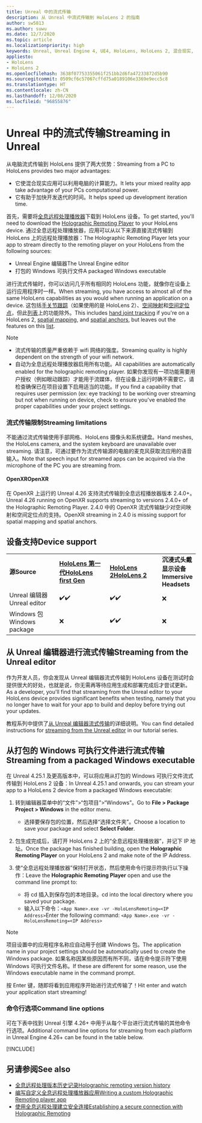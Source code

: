 ```yaml
---
title: Unreal 中的流式传输
description: 从 Unreal 中流式传输到 HoloLens 2 的指南
author: sw5813
ms.author: suwu
ms.date: 12/7/2020
ms.topic: article
ms.localizationpriority: high
keywords: Unreal, Unreal Engine 4, UE4, HoloLens, HoloLens 2, 混合现实, 流式传输, 电脑, 全息应用远程处理, 全息远程处理播放器, 文档, 混合现实头戴显示设备, windows 混合现实头戴显示设备, 虚拟现实头戴显示设备
appliesto:
- HoloLens
- HoloLens 2
ms.openlocfilehash: 3638f07753355061f251bb2d6fa47233872d5b90
ms.sourcegitcommit: 0509cf6c57067cffd75a0189106e3369e9ecc5c8
ms.translationtype: HT
ms.contentlocale: zh-CN
ms.lasthandoff: 12/08/2020
ms.locfileid: "96855876"
---
```

# <a name="streaming-in-unreal"></a><span data-ttu-id="2c9f4-104">Unreal 中的流式传输</span><span class="sxs-lookup"><span data-stu-id="2c9f4-104">Streaming in Unreal</span></span>

<span data-ttu-id="2c9f4-105">从电脑流式传输到 HoloLens 提供了两大优势：</span><span class="sxs-lookup"><span data-stu-id="2c9f4-105">Streaming from a PC to HoloLens provides two major advantages:</span></span> 
* <span data-ttu-id="2c9f4-106">它使混合现实应用可以利用电脑的计算能力。</span><span class="sxs-lookup"><span data-stu-id="2c9f4-106">It lets your mixed reality app take advantage of your PCs computational power.</span></span> 
* <span data-ttu-id="2c9f4-107">它有助于加快开发迭代的时间。</span><span class="sxs-lookup"><span data-stu-id="2c9f4-107">It helps speed up development iteration time.</span></span> 

<span data-ttu-id="2c9f4-108">首先，需要将[全息远程处理播放器](../platform-capabilities-and-apis/holographic-remoting-player.md)下载到 HoloLens 设备。</span><span class="sxs-lookup"><span data-stu-id="2c9f4-108">To get started, you'll need to download the [Holographic Remoting Player](../platform-capabilities-and-apis/holographic-remoting-player.md) to your HoloLens device.</span></span> <span data-ttu-id="2c9f4-109">通过全息远程处理播放器，应用可以从以下来源直接流式传输到 HoloLens 上的远程处理播放器：</span><span class="sxs-lookup"><span data-stu-id="2c9f4-109">The Holographic Remoting Player lets your app to stream  directly to the remoting player on your HoloLens from the following sources:</span></span>

* <span data-ttu-id="2c9f4-110">Unreal Engine 编辑器</span><span class="sxs-lookup"><span data-stu-id="2c9f4-110">The Unreal Engine editor</span></span>
* <span data-ttu-id="2c9f4-111">打包的 Windows 可执行文件</span><span class="sxs-lookup"><span data-stu-id="2c9f4-111">A packaged Windows executable</span></span> 

<span data-ttu-id="2c9f4-112">进行流式传输时，你可以访问几乎所有相同的 HoloLens 功能，就像你在设备上运行应用程序时一样。</span><span class="sxs-lookup"><span data-stu-id="2c9f4-112">When streaming, you have access to almost all of the same HoloLens capabilities as you would when running an application on a device.</span></span> <span data-ttu-id="2c9f4-113">这包括[手关节跟踪](unreal-hand-tracking.md)（如果使用的是 HoloLens 2）、[空间映射](unreal-spatial-mapping.md)和[空间定位点](unreal-spatial-anchors.md)，但此[列表](../platform-capabilities-and-apis/holographic-remoting-troubleshooting.md)上的功能除外。</span><span class="sxs-lookup"><span data-stu-id="2c9f4-113">This includes [hand joint tracking](unreal-hand-tracking.md) if you're on a HoloLens 2, [spatial mapping](unreal-spatial-mapping.md), and [spatial anchors](unreal-spatial-anchors.md), but leaves out the features on this [list](../platform-capabilities-and-apis/holographic-remoting-troubleshooting.md).</span></span> 

> [!NOTE]
> * <span data-ttu-id="2c9f4-114">流式传输的质量严重依赖于 wifi 网络的强度。</span><span class="sxs-lookup"><span data-stu-id="2c9f4-114">Streaming quality is highly dependent on the strength of your wifi network.</span></span>
> * <span data-ttu-id="2c9f4-115">自动为全息远程处理播放器启用所有功能。</span><span class="sxs-lookup"><span data-stu-id="2c9f4-115">All capabilities are automatically enabled for the holographic remoting player.</span></span> <span data-ttu-id="2c9f4-116">如果你发现有一项功能需要用户授权（例如眼动跟踪）才能用于流媒体，但在设备上运行时确不需要它，请检查确保已在项目设置下启用适当的功能。</span><span class="sxs-lookup"><span data-stu-id="2c9f4-116">If you find a capability that requires user permission (ex: eye tracking) to be working over streaming but not when running on device, check to ensure you've enabled the proper capabilities under your project settings.</span></span>

### <a name="streaming-limitations"></a><span data-ttu-id="2c9f4-117">流式传输限制</span><span class="sxs-lookup"><span data-stu-id="2c9f4-117">Streaming limitations</span></span>

<span data-ttu-id="2c9f4-118">不能通过流式传输使用手部网格、HoloLens 摄像头和系统键盘。</span><span class="sxs-lookup"><span data-stu-id="2c9f4-118">Hand meshes, the HoloLens camera, and the system keyboard are unavailable over streaming.</span></span> <span data-ttu-id="2c9f4-119">请注意，可通过要作为流式传输源的电脑的麦克风获取流应用的语音输入。</span><span class="sxs-lookup"><span data-stu-id="2c9f4-119">Note that speech input for streamed apps can be acquired via the microphone of the PC you are streaming from.</span></span>

#### <a name="openxr"></a><span data-ttu-id="2c9f4-120">OpenXR</span><span class="sxs-lookup"><span data-stu-id="2c9f4-120">OpenXR</span></span>

<span data-ttu-id="2c9f4-121">在 OpenXR 上运行的 Unreal 4.26 支持流式传输到全息远程播放器版本 2.4.0+。</span><span class="sxs-lookup"><span data-stu-id="2c9f4-121">Unreal 4.26 running on OpenXR supports streaming to versions 2.4.0+ of the Holographic Remoting Player.</span></span> <span data-ttu-id="2c9f4-122">2\.4.0 中的 OpenXR 流式传输缺少对空间映射和空间定位点的支持。</span><span class="sxs-lookup"><span data-stu-id="2c9f4-122">OpenXR streaming in 2.4.0 is missing support for spatial mapping and spatial anchors.</span></span> 

## <a name="device-support"></a><span data-ttu-id="2c9f4-123">设备支持</span><span class="sxs-lookup"><span data-stu-id="2c9f4-123">Device support</span></span>

<table>
    <colgroup>
    <col width="33%" />
    <col width="33%" />
    <col width="33%" />
    </colgroup>
    <tr>
        <td><span data-ttu-id="2c9f4-124"><strong>源</strong></span><span class="sxs-lookup"><span data-stu-id="2c9f4-124"><strong>Source</strong></span></span></td>
        <td><span data-ttu-id="2c9f4-125"><a href="https://docs.microsoft.com/hololens/hololens1-hardware"><strong>HoloLens 第一代</strong></a></span><span class="sxs-lookup"><span data-stu-id="2c9f4-125"><a href="https://docs.microsoft.com/hololens/hololens1-hardware"><strong>HoloLens first Gen</strong></a></span></span></td>
        <td><span data-ttu-id="2c9f4-126"><a href="https://www.microsoft.com/hololens/hardware"><strong>HoloLens 2</strong></a></span><span class="sxs-lookup"><span data-stu-id="2c9f4-126"><a href="https://www.microsoft.com/hololens/hardware"><strong>HoloLens 2</strong></a></span></span></td>
        <td><span data-ttu-id="2c9f4-127"><strong>沉浸式头戴显示设备</strong></span><span class="sxs-lookup"><span data-stu-id="2c9f4-127"><strong>Immersive Headsets</strong></span></span></td>
    </tr>
     <tr>
        <td><span data-ttu-id="2c9f4-128">Unreal 编辑器</span><span class="sxs-lookup"><span data-stu-id="2c9f4-128">Unreal editor</span></span></td>
        <td><span data-ttu-id="2c9f4-129">✔️</span><span class="sxs-lookup"><span data-stu-id="2c9f4-129">✔️</span></span></td>
        <td><span data-ttu-id="2c9f4-130">✔️</span><span class="sxs-lookup"><span data-stu-id="2c9f4-130">✔️</span></span></td>
        <td>❌</td>
    </tr>
    <tr>
        <td><span data-ttu-id="2c9f4-131">Windows 包</span><span class="sxs-lookup"><span data-stu-id="2c9f4-131">Windows package</span></span></td>
        <td>❌</td>
        <td><span data-ttu-id="2c9f4-132">✔️</span><span class="sxs-lookup"><span data-stu-id="2c9f4-132">✔️</span></span></td>
        <td>❌</td>
    </tr>

</table>

## <a name="streaming-from-the-unreal-editor"></a><span data-ttu-id="2c9f4-133">从 Unreal 编辑器进行流式传输</span><span class="sxs-lookup"><span data-stu-id="2c9f4-133">Streaming from the Unreal editor</span></span>

<span data-ttu-id="2c9f4-134">作为开发人员，你会发现从 Unreal 编辑器流式传输到 HoloLens 设备在测试时会提供很大的好处，也就是说，你无需再等待应用生成和部署完成后才尝试更新。</span><span class="sxs-lookup"><span data-stu-id="2c9f4-134">As a developer, you'll find that streaming from the Unreal editor to your HoloLens device provides significant benefits when testing, namely that you no longer have to wait for your app to build and deploy before trying out your updates.</span></span>

<span data-ttu-id="2c9f4-135">教程系列中提供了[从 Unreal 编辑器流式传输](tutorials/unreal-uxt-ch6.md#device-only-streaming)的详细说明。</span><span class="sxs-lookup"><span data-stu-id="2c9f4-135">You can find detailed instructions for [streaming from the Unreal editor](tutorials/unreal-uxt-ch6.md#device-only-streaming) in our tutorial series.</span></span>

## <a name="streaming-from-a-packaged-windows-executable"></a><span data-ttu-id="2c9f4-136">从打包的 Windows 可执行文件进行流式传输</span><span class="sxs-lookup"><span data-stu-id="2c9f4-136">Streaming from a packaged Windows executable</span></span>

<span data-ttu-id="2c9f4-137">在 Unreal 4.25.1 及更高版本中，可以将应用从打包的 Windows 可执行文件流式传输到 HoloLens 2 设备：</span><span class="sxs-lookup"><span data-stu-id="2c9f4-137">In Unreal 4.25.1 and onwards, you can stream your app to a HoloLens 2 device from a packaged Windows executable:</span></span> 

1. <span data-ttu-id="2c9f4-138">转到编辑器菜单中的“文件”>“包项目”>“Windows”。</span><span class="sxs-lookup"><span data-stu-id="2c9f4-138">Go to **File > Package Project > Windows** in the editor menu.</span></span> 
    * <span data-ttu-id="2c9f4-139">选择要保存包的位置，然后选择“选择文件夹”。</span><span class="sxs-lookup"><span data-stu-id="2c9f4-139">Choose a location to save your package and select **Select Folder**.</span></span>

2. <span data-ttu-id="2c9f4-140">包生成完成后，请打开 HoloLens 2 上的“全息远程处理播放器”，并记下 IP 地址。</span><span class="sxs-lookup"><span data-stu-id="2c9f4-140">Once the package has finished building, open the **Holographic Remoting Player** on your HoloLens 2 and make note of the IP Address.</span></span> 
3. <span data-ttu-id="2c9f4-141">使“全息远程处理播放器”保持打开状态，然后使用命令行提示符执行以下操作：</span><span class="sxs-lookup"><span data-stu-id="2c9f4-141">Leave the **Holographic Remoting Player** open and use the command line prompt to:</span></span> 
    * <span data-ttu-id="2c9f4-142">将 cd 插入到保存包的本地目录。</span><span class="sxs-lookup"><span data-stu-id="2c9f4-142">cd into the local directory where you saved your package.</span></span>
    * <span data-ttu-id="2c9f4-143">输入以下命令：`<App Name>.exe -vr -HoloLensRemoting=<IP Address>`</span><span class="sxs-lookup"><span data-stu-id="2c9f4-143">Enter the following command: `<App Name>.exe -vr -HoloLensRemoting=<IP Address>`</span></span>

> [!NOTE]
> <span data-ttu-id="2c9f4-144">项目设置中的应用程序名称应自动用于创建 Windows 包。</span><span class="sxs-lookup"><span data-stu-id="2c9f4-144">The application name in your project settings should be automatically used to create the Windows package.</span></span> <span data-ttu-id="2c9f4-145">如果名称因某些原因而有所不同，请在命令提示符下使用 Windows 可执行文件名称。</span><span class="sxs-lookup"><span data-stu-id="2c9f4-145">If these are different for some reason, use the Windows executable name in the command prompt.</span></span>

<span data-ttu-id="2c9f4-146">按 Enter 键，随即将看到应用程序开始进行流式传输了！</span><span class="sxs-lookup"><span data-stu-id="2c9f4-146">Hit enter and watch your application start streaming!</span></span>

### <a name="command-line-options"></a><span data-ttu-id="2c9f4-147">命令行选项</span><span class="sxs-lookup"><span data-stu-id="2c9f4-147">Command line options</span></span>

<span data-ttu-id="2c9f4-148">可在下表中找到 Unreal 引擎 4.26+ 中用于从每个平台进行流式传输的其他命令行选项。</span><span class="sxs-lookup"><span data-stu-id="2c9f4-148">Additional command line options for streaming from each platform in Unreal Engine 4.26+ can be found in the table below.</span></span> 

[!INCLUDE[](includes/tabs-streaming-args.md)]

## <a name="see-also"></a><span data-ttu-id="2c9f4-149">另请参阅</span><span class="sxs-lookup"><span data-stu-id="2c9f4-149">See also</span></span>

* [<span data-ttu-id="2c9f4-150">全息远程处理版本历史记录</span><span class="sxs-lookup"><span data-stu-id="2c9f4-150">Holographic remoting version history</span></span>](../platform-capabilities-and-apis/holographic-remoting-version-history.md)
* [<span data-ttu-id="2c9f4-151">编写自定义全息远程处理播放器应用</span><span class="sxs-lookup"><span data-stu-id="2c9f4-151">Writing a custom Holographic Remoting player app</span></span>](../platform-capabilities-and-apis/holographic-remoting-create-player.md)
* [<span data-ttu-id="2c9f4-152">使用全息远程处理建立安全连接</span><span class="sxs-lookup"><span data-stu-id="2c9f4-152">Establishing a secure connection with Holographic Remoting</span></span>](../platform-capabilities-and-apis/holographic-remoting-secure-connection.md)
